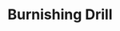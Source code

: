 ---
# layout: product_detail
title: Burnishing Drill
img: /assets/images/drills/burnishing_drill-min.png
outline: /assets/images/outlines/burnishing_drill-outline-min.png
---